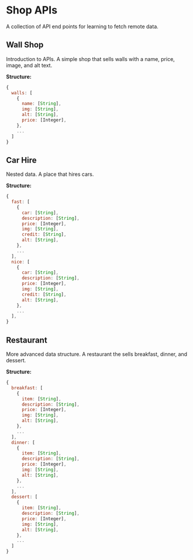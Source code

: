 # Shop APIs

A collection of API end points for learning to fetch remote data.

## Wall Shop

Introduction to APIs. A simple shop that sells walls with a name, price, image, and alt text.

**Structure:**

```javascript
{
  walls: [
    {
      name: [String],
      img: [String],
      alt: [String],
      price: [Integer],
    },
    ...
  ]
}
```

## Car Hire

Nested data. A place that hires cars.

**Structure:**

```javascript
{
  fast: [
    {
      car: [String],
      description: [String],
      price: [Integer],
      img: [String],
      credit: [String],
      alt: [String],
    },
    ...
  ],
  nice: [
    {
      car: [String],
      description: [String],
      price: [Integer],
      img: [String],
      credit: [String],
      alt: [String],
    },
    ...
  ],
}
```

## Restaurant

More advanced data structure. A restaurant the sells breakfast, dinner, and dessert.

**Structure:**

```javascript
{
  breakfast: [
    {
      item: [String],
      description: [String],
      price: [Integer],
      img: [String],
      alt: [String],
    },
    ...
  ],
  dinner: [
    {
      item: [String],
      description: [String],
      price: [Integer],
      img: [String],
      alt: [String],
    },
    ...
  ],
  dessert: [
    {
      item: [String],
      description: [String],
      price: [Integer],
      img: [String],
      alt: [String],
    },
    ...
  ]
}
```